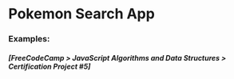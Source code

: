 # Pokemon Search App

### Examples:


##### [FreeCodeCamp > JavaScript Algorithms and Data Structures > Certification Project #5]
